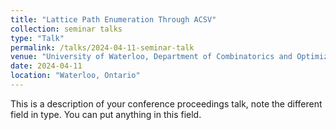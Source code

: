 ```yaml
---
title: "Lattice Path Enumeration Through ACSV"
collection: seminar talks
type: "Talk"
permalink: /talks/2024-04-11-seminar-talk
venue: "University of Waterloo, Department of Combinatorics and Optimization"
date: 2024-04-11
location: "Waterloo, Ontario"
---
```


This is a description of your conference proceedings talk, note the different field in type. You can put anything in this field.
